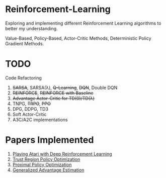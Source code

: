# Reinforcement-Learning
Exploring and implementing different Reinforcement Learning algorithms to better my understanding.

Value-Based, Policy-Based, Actor-Critic Methods, Deterministic Policy Gradient Methods.

# TODO
Code Refactoring
1. ~~SARSA~~, SARSA(λ), ~~Q-Learning~~, ~~DQN~~, Double DQN
2. ~~REINFORCE~~, ~~REINFORCE with Baseline~~
3. ~~Advantage Actor-Critic for TD(0)/TD(λ)~~
4. TNPG, ~~TRPO~~, ~~PPO~~
5. DPG, DDPG, TD3
6. Soft Actor-Critic
7. A3C/A2C implementations

# Papers Implemented
1. [Playing Atari with Deep Reinforcement Learning](https://www.cs.toronto.edu/~vmnih/docs/dqn.pdf)
2. [Trust Region Policy Optimization](https://arxiv.org/pdf/1502.05477.pdf)
3. [Proximal Policy Optimization](https://arxiv.org/pdf/1707.06347.pdf)
4. [Generalized Advantage Estimation](https://arxiv.org/pdf/1506.02438.pdf)
